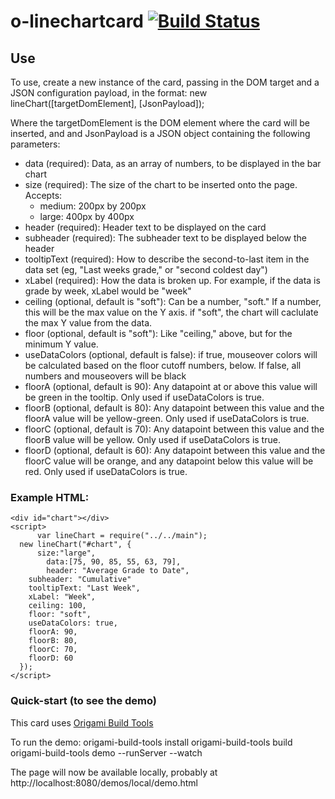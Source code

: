 # o-linechartcard [![Build Status](https://travis-ci.org/Pearson-Higher-Ed/o-linechart-card.svg)](https://travis-ci.org/Pearson-Higher-Ed/o-linechart-card)

## Use

To use, create a new instance of the card, passing in the DOM target and a JSON configuration payload, in the format:
	new lineChart([targetDomElement], [JsonPayload]);

Where the targetDomElement is the DOM element where the card will be inserted,
and and JsonPayload is a JSON object containing the following parameters:

* data (required): Data, as an array of numbers, to be displayed in the bar chart
* size (required): The size of the chart to be inserted onto the page. Accepts:
  * medium: 200px by 200px
  * large: 400px by 400px
* header (required): Header text to be displayed on the card
* subheader (required): The subheader text to be displayed below the header
* tooltipText (required): How to describe the second-to-last item in the data set (eg, "Last weeks grade," or "second coldest day")
* xLabel (required): How the data is broken up. For example, if the data is grade by week, xLabel would be "week"
* ceiling (optional, default is "soft"): Can be a number, "soft." If a number, this will be the max value on the Y axis. if "soft", the chart will caclulate the max Y value from the data.
* floor (optional, default is "soft"): Like "ceiling," above, but for the minimum Y value.  
* useDataColors (optional, default is false): if true, mouseover colors will be calculated based on the floor cutoff numbers, below. If false, all numbers and mouseovers will be black
* floorA (optional, default is 90): Any datapoint at or above this value will be green in the tooltip. Only used if useDataColors is true.
* floorB (optional, default is 80): Any datapoint between this value and the floorA value will be yellow-green. Only used if useDataColors is true.
* floorC (optional, default is 70): Any datapoint between this value and the floorB value will be yellow. Only used if useDataColors is true.
* floorD (optional, default is 60): Any datapoint between this value and the floorC value will be orange, and any datapoint below this value will be red. Only used if useDataColors is true.

### Example HTML:
    <div id="chart"></div>
    <script>
		  var lineChart = require("../../main");
      new lineChart("#chart", {
    	  size:"large",
    		data:[75, 90, 85, 55, 63, 79],
    		header: "Average Grade to Date",
        subheader: "Cumulative"
        tooltipText: "Last Week",
        xLabel: "Week",
        ceiling: 100,
        floor: "soft",
        useDataColors: true,
        floorA: 90,
        floorB: 80,
        floorC: 70,
        floorD: 60
      });
    </script>

### Quick-start (to see the demo)
This card uses [Origami Build Tools](https://github.com/Financial-Times/origami-build-tools)

To run the demo:
    origami-build-tools install
		origami-build-tools build
		origami-build-tools demo --runServer --watch

The page will now be available locally, probably at http://localhost:8080/demos/local/demo.html
